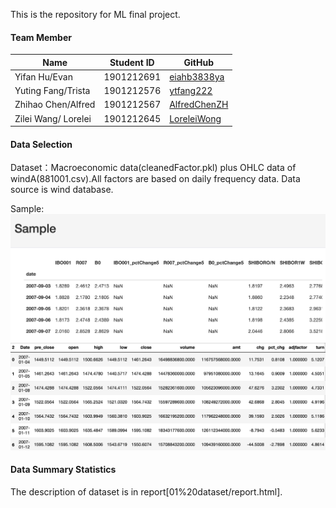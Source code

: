 This is the repository for ML final project.

#### Team Member

| Name                | Student ID | GitHub                                          |
| ------------------- | ---------- | ----------------------------------------------- |
| Yifan Hu/Evan       | 1901212691 | [eiahb3838ya](https://github.com/eiahb3838ya)   |
| Yuting Fang/Trista  | 1901212576 | [ytfang222](https://github.com/ytfang222)       |
| Zhihao Chen/Alfred  | 1901212567 | [AlfredChenZH](https://github.com/AlfredChenZH) |
| Zilei Wang/ Lorelei | 1901212645 | [LoreleiWong](https://github.com/LoreleiWong)   |

#### Data Selection

Dataset：Macroeconomic data(cleanedFactor.pkl) plus OHLC data of windA(881001.csv).All factors are based on daily frequency data. Data source is wind database.

Sample:
![images](01%20dataset/features.png)
![images](01%20dataset/price.png)

#### Data Summary Statistics 

The description of dataset is in report[01%20dataset/report.html].
